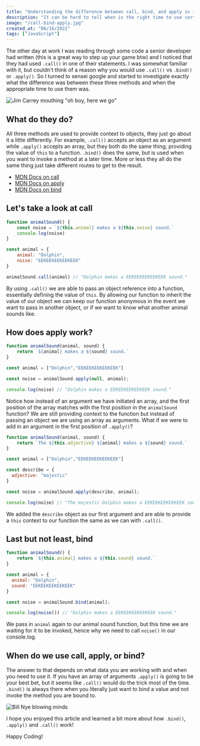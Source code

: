 ```yaml
---
title: "Understanding the difference between call, bind, and apply in JavaScript"
description: "It can be hard to tell when is the right time to use certain methods, especially if they perform a similar action. Let's take a look at call, bind, and apply to see when you should use each."
image: "/call-bind-apply.jpg"
created_at: "06/16/2022"
tags: ["JavaScript"]
---
```


The other day at work I was reading through some code a senior developer had written (this is a great way to step up your game btw) and I noticed that they had used `.call()` in one of their statements. I was somewhat familiar with it, but couldn't think of a reason why you would use `.call()` vs `.bind()` or `.apply()`. So I turned to sensei google and started to investigate exactly what the difference was between these three methods and when the appropriate time to use them was.

![Jim Carrey mouthing "oh boy, here we go"](https://media3.giphy.com/media/LpkBAUDg53FI8xLmg1/giphy.gif?cid=ecf05e478zeiadacrfrbxe22nqi5639ejuvq20kf9vvbx0oy&rid=giphy.gif&ct=g)

## What do they do?

All three methods are used to provide context to objects, they just go about it a little differently. For example, `.call()` accepts an object as an argument while `.apply()` accepts an array, but they both do the same thing; providing the value of `this` to a function. `.bind()` does the same, but is used when you want to invoke a method at a later time. More or less they all do the same thing just take different routes to get to the result.

- [MDN Docs on call](https://developer.mozilla.org/en-US/docs/Web/JavaScript/Reference/Global_Objects/Function/call)
- [MDN Docs on apply](https://developer.mozilla.org/en-US/docs/Web/JavaScript/Reference/Global_Objects/Function/apply)
- [MDN Docs on bind](https://developer.mozilla.org/en-US/docs/Web/JavaScript/Reference/Global_Objects/Function/bind)

## Let's take a look at call

```js
function animalSound() {
    const noise = `${this.animal} makes a ${this.noise} sound.`
    console.log(noise)
}

const animal = {
    animal: "Dolphin",
    noise: "EEKEEKEEKEEKEEK"
}

animalSound.call(animal) // "Dolphin makes a EEKEEKEEKEEKEEK sound."
```

By using `.call()` we are able to pass an object reference into a function, essentially defining the value of `this`. By allowing our function to inherit the value of our object we can keep our function anonymous in the event we want to pass in another object, or if we want to know what another animal sounds like.

## How does apply work?

```js
function animalSound(animal, sound) {
    return `${animal} makes a ${sound} sound.`
}

const animal = ["Dolphin","EEKEEKEEKEEKEEK"]

const noise = animalSound.apply(null, animal);

console.log(noise) // "Dolphin makes a EEKEEKEEKEEKEEK sound."
```

Notice how instead of an argument we have initiated an array, and the first position of the array matches with the first position in the `animalSound` function? We are still providing context to the function but instead of passing an object we are using an array as arguments. What if we were to add in an argument in the first position of `.apply()`?

```js
function animalSound(animal, sound) {
    return `The ${this.adjective} ${animal} makes a ${sound} sound.`
}

const animal = ["Dolphin","EEKEEKEEKEEKEEK"]

const describe = {
  adjective: "majestic"
}

const noise = animalSound.apply(describe, animal);

console.log(noise) // "The majestic Dolphin makes a EEKEEKEEKEEKEEK sound."
```

We added the `describe` object as our first argument and are able to provide a `this` context to our function the same as we can with `.call()`.

## Last but not least, bind

```js
function animalSound() {
    return `${this.animal} makes a ${this.sound} sound.`
}

const animal = { 
  animal: "Dolphin", 
  sound: "EEKEEKEEKEEKEEK"
}

const noise = animalSound.bind(animal);

console.log(noise()) // "Dolphin makes a EEKEEKEEKEEKEEK sound."
```

We pass in `animal` again to our animal sound function, but this time we are waiting for it to be invoked, hence why we need to call `noise()` in our console.log.

## When do we use call, apply, or bind?

The answer to that depends on what data you are working with and when you need to use it. If you have an array of arguments `.apply()` is going to be your best bet, but it seems like `.call()` would do the trick most of the time. `.bind()` is always there when you literally just want to bind a value and not invoke the method you are bound to.

![Bill Nye blowing minds](https://media3.giphy.com/media/SJX3gbZ2dbaEhU92Pu/giphy.gif?cid=ecf05e47ublc2gtr35qdeuauqatu2s8nvvp5xn4d9ch89uw6&rid=giphy.gif&ct=g)

I hope you enjoyed this article and learned a bit more about how `.bind()`, `.apply()` and `.call()` work!

Happy Coding!
